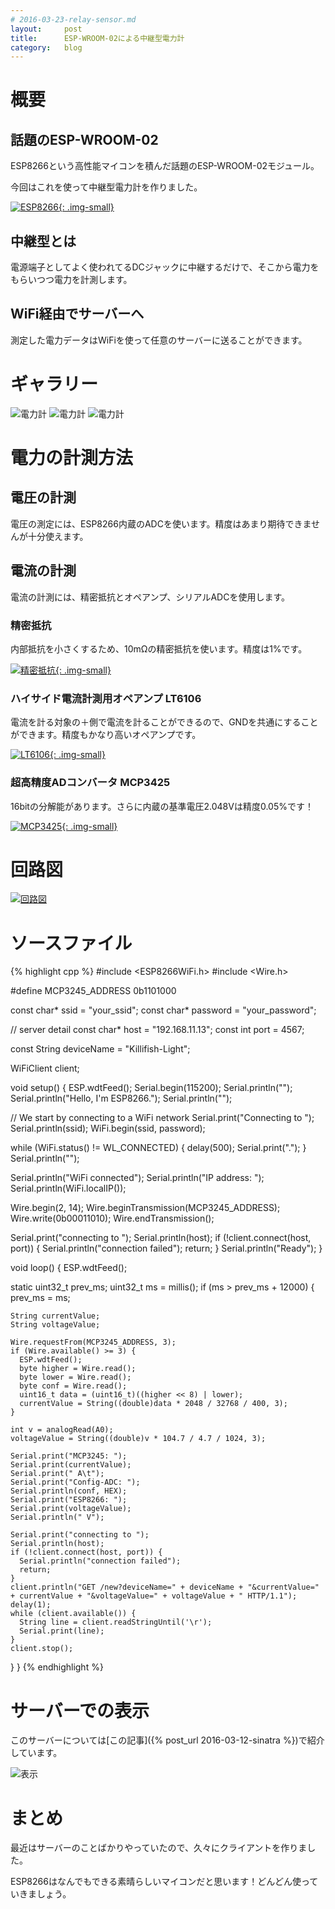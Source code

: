 ```yaml
---
# 2016-03-23-relay-sensor.md
layout:		post
title:		ESP-WROOM-02による中継型電力計
category:	blog
---
```


# 概要

## 話題のESP-WROOM-02

ESP8266という高性能マイコンを積んだ話題のESP-WROOM-02モジュール。

今回はこれを使って中継型電力計を作りました。

[![ESP8266](esp8266.jpg){: .img-small}](http://akizukidenshi.com/catalog/g/gM-09607/)

## 中継型とは

電源端子としてよく使われてるDCジャックに中継するだけで、そこから電力をもらいつつ電力を計測します。

## WiFi経由でサーバーへ

測定した電力データはWiFiを使って任意のサーバーに送ることができます。

# ギャラリー

![電力計](pm1.jpg)
![電力計](pm2.jpg)
![電力計](pm3.jpg)

# 電力の計測方法

## 電圧の計測

電圧の測定には、ESP8266内蔵のADCを使います。精度はあまり期待できませんが十分使えます。

## 電流の計測

電流の計測には、精密抵抗とオペアンプ、シリアルADCを使用します。

### 精密抵抗

内部抵抗を小さくするため、10mΩの精密抵抗を使います。精度は1%です。

[![精密抵抗](10mR.jpg){: .img-small}](http://akizukidenshi.com/catalog/g/gP-01886/)

### ハイサイド電流計測用オペアンプ LT6106

電流を計る対象の＋側で電流を計ることができるので、GNDを共通にすることができます。精度もかなり高いオペアンプです。

[![LT6106](LT6106.jpg){: .img-small}](http://akizukidenshi.com/catalog/g/gI-07300/)

### 超高精度ADコンバータ MCP3425

16bitの分解能があります。さらに内蔵の基準電圧2.048Vは精度0.05%です！

[![MCP3425](MCP3425.jpg){: .img-small}](http://akizukidenshi.com/catalog/g/gI-07638/)

# 回路図

[![回路図](sketch.png)](sketch.png)

# ソースファイル

{% highlight cpp %}
#include <ESP8266WiFi.h>
#include <Wire.h>

#define MCP3245_ADDRESS 0b1101000

const char* ssid      = "your_ssid";
const char* password  = "your_password";

// server detail
const char* host = "192.168.11.13";
const int port = 4567;

const String deviceName = "Killifish-Light";

WiFiClient client;

void setup() {
  ESP.wdtFeed();
  Serial.begin(115200);
  Serial.println("");
  Serial.println("Hello, I'm ESP8266.");
  Serial.println("");

  // We start by connecting to a WiFi network
  Serial.print("Connecting to ");
  Serial.println(ssid);
  WiFi.begin(ssid, password);

  while (WiFi.status() != WL_CONNECTED) {
    delay(500);
    Serial.print(".");
  }
  Serial.println("");

  Serial.println("WiFi connected");
  Serial.println("IP address: ");
  Serial.println(WiFi.localIP());

  Wire.begin(2, 14);
  Wire.beginTransmission(MCP3245_ADDRESS);
  Wire.write(0b00011010);
  Wire.endTransmission();

  Serial.print("connecting to ");
  Serial.println(host);
  if (!client.connect(host, port)) {
    Serial.println("connection failed");
    return;
  }
  Serial.println("Ready");
}

void loop() {
  ESP.wdtFeed();

  static uint32_t prev_ms;
  uint32_t ms = millis();
  if (ms > prev_ms + 12000) {
    prev_ms = ms;

    String currentValue;
    String voltageValue;

    Wire.requestFrom(MCP3245_ADDRESS, 3);
    if (Wire.available() >= 3) {
      ESP.wdtFeed();
      byte higher = Wire.read();
      byte lower = Wire.read();
      byte conf = Wire.read();
      uint16_t data = (uint16_t)((higher << 8) | lower);
      currentValue = String((double)data * 2048 / 32768 / 400, 3);
    }

    int v = analogRead(A0);
    voltageValue = String((double)v * 104.7 / 4.7 / 1024, 3);

    Serial.print("MCP3245: ");
    Serial.print(currentValue);
    Serial.print(" A\t");
    Serial.print("Config-ADC: ");
    Serial.println(conf, HEX);
    Serial.print("ESP8266: ");
    Serial.print(voltageValue);
    Serial.println(" V");

    Serial.print("connecting to ");
    Serial.println(host);
    if (!client.connect(host, port)) {
      Serial.println("connection failed");
      return;
    }
    client.println("GET /new?deviceName=" + deviceName + "&currentValue=" + currentValue + "&voltageValue=" + voltageValue + " HTTP/1.1");
    delay(1);
    while (client.available()) {
      String line = client.readStringUntil('\r');
      Serial.print(line);
    }
    client.stop();
  }
}
{% endhighlight %}

# サーバーでの表示

このサーバーについては[この記事]({% post_url 2016-03-12-sinatra %})で紹介しています。

![表示](index.png)

# まとめ

最近はサーバーのことばかりやっていたので、久々にクライアントを作りました。

ESP8266はなんでもできる素晴らしいマイコンだと思います！どんどん使っていきましょう。

